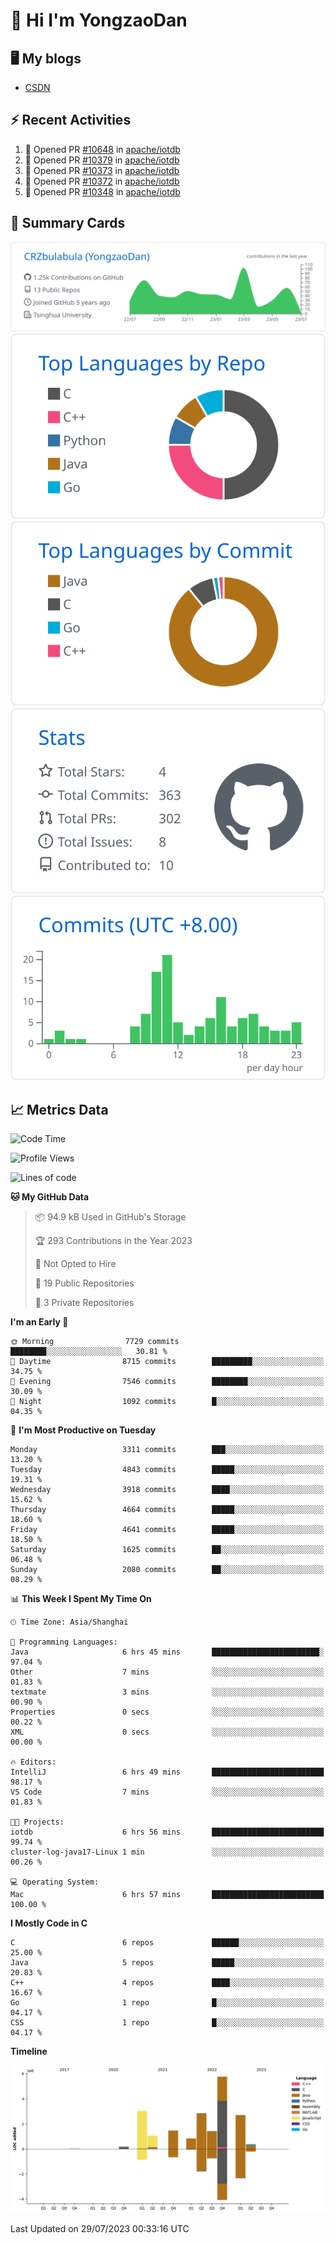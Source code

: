 # 👋 Hi I'm YongzaoDan

## 🖥 My blogs
  + [CSDN](https://blog.csdn.net/CRZbulabula?type=blog)

## ⚡ Recent Activities
<!--START_SECTION:activity-->
1. 💪 Opened PR [#10648](https://github.com/apache/iotdb/pull/10648) in [apache/iotdb](https://github.com/apache/iotdb)
2. 💪 Opened PR [#10379](https://github.com/apache/iotdb/pull/10379) in [apache/iotdb](https://github.com/apache/iotdb)
3. 💪 Opened PR [#10373](https://github.com/apache/iotdb/pull/10373) in [apache/iotdb](https://github.com/apache/iotdb)
4. 💪 Opened PR [#10372](https://github.com/apache/iotdb/pull/10372) in [apache/iotdb](https://github.com/apache/iotdb)
5. 💪 Opened PR [#10348](https://github.com/apache/iotdb/pull/10348) in [apache/iotdb](https://github.com/apache/iotdb)
<!--END_SECTION:activity-->

## 🎑 Summary Cards

[![](https://raw.githubusercontent.com/CRZbulabula/CRZbulabula/main/profile-summary-card-output/github/0-profile-details.svg)](https://github.com/vn7n24fzkq/github-profile-summary-cards)
[![](https://raw.githubusercontent.com/CRZbulabula/CRZbulabula/main/profile-summary-card-output/github/1-repos-per-language.svg)](https://github.com/vn7n24fzkq/github-profile-summary-cards) [![](https://raw.githubusercontent.com/CRZbulabula/CRZbulabula/main/profile-summary-card-output/github/2-most-commit-language.svg)](https://github.com/vn7n24fzkq/github-profile-summary-cards)
[![](https://raw.githubusercontent.com/CRZbulabula/CRZbulabula/main/profile-summary-card-output/github/3-stats.svg)](https://github.com/vn7n24fzkq/github-profile-summary-cards) [![](https://raw.githubusercontent.com/CRZbulabula/CRZbulabula/main/profile-summary-card-output/github/4-productive-time.svg)](https://github.com/vn7n24fzkq/github-profile-summary-cards)

## 📈 Metrics Data

<!--START_SECTION:waka-->
![Code Time](http://img.shields.io/badge/Code%20Time-230%20hrs%2047%20mins-blue)

![Profile Views](http://img.shields.io/badge/Profile%20Views-0-blue)

![Lines of code](https://img.shields.io/badge/From%20Hello%20World%20I%27ve%20Written-19.6%20million%20lines%20of%20code-blue)

**🐱 My GitHub Data** 

> 📦 94.9 kB Used in GitHub's Storage 
 > 
> 🏆 293 Contributions in the Year 2023
 > 
> 🚫 Not Opted to Hire
 > 
> 📜 19 Public Repositories 
 > 
> 🔑 3 Private Repositories 
 > 
**I'm an Early 🐤** 

```text
🌞 Morning                7729 commits        ████████░░░░░░░░░░░░░░░░░   30.81 % 
🌆 Daytime                8715 commits        █████████░░░░░░░░░░░░░░░░   34.75 % 
🌃 Evening                7546 commits        ████████░░░░░░░░░░░░░░░░░   30.09 % 
🌙 Night                  1092 commits        █░░░░░░░░░░░░░░░░░░░░░░░░   04.35 % 
```
📅 **I'm Most Productive on Tuesday** 

```text
Monday                   3311 commits        ███░░░░░░░░░░░░░░░░░░░░░░   13.20 % 
Tuesday                  4843 commits        █████░░░░░░░░░░░░░░░░░░░░   19.31 % 
Wednesday                3918 commits        ████░░░░░░░░░░░░░░░░░░░░░   15.62 % 
Thursday                 4664 commits        █████░░░░░░░░░░░░░░░░░░░░   18.60 % 
Friday                   4641 commits        █████░░░░░░░░░░░░░░░░░░░░   18.50 % 
Saturday                 1625 commits        ██░░░░░░░░░░░░░░░░░░░░░░░   06.48 % 
Sunday                   2080 commits        ██░░░░░░░░░░░░░░░░░░░░░░░   08.29 % 
```


📊 **This Week I Spent My Time On** 

```text
🕑︎ Time Zone: Asia/Shanghai

💬 Programming Languages: 
Java                     6 hrs 45 mins       ████████████████████████░   97.04 % 
Other                    7 mins              ░░░░░░░░░░░░░░░░░░░░░░░░░   01.83 % 
textmate                 3 mins              ░░░░░░░░░░░░░░░░░░░░░░░░░   00.90 % 
Properties               0 secs              ░░░░░░░░░░░░░░░░░░░░░░░░░   00.22 % 
XML                      0 secs              ░░░░░░░░░░░░░░░░░░░░░░░░░   00.00 % 

🔥 Editors: 
IntelliJ                 6 hrs 49 mins       █████████████████████████   98.17 % 
VS Code                  7 mins              ░░░░░░░░░░░░░░░░░░░░░░░░░   01.83 % 

🐱‍💻 Projects: 
iotdb                    6 hrs 56 mins       █████████████████████████   99.74 % 
cluster-log-java17-Linux 1 min               ░░░░░░░░░░░░░░░░░░░░░░░░░   00.26 % 

💻 Operating System: 
Mac                      6 hrs 57 mins       █████████████████████████   100.00 % 
```

**I Mostly Code in C** 

```text
C                        6 repos             ██████░░░░░░░░░░░░░░░░░░░   25.00 % 
Java                     5 repos             █████░░░░░░░░░░░░░░░░░░░░   20.83 % 
C++                      4 repos             ████░░░░░░░░░░░░░░░░░░░░░   16.67 % 
Go                       1 repo              █░░░░░░░░░░░░░░░░░░░░░░░░   04.17 % 
CSS                      1 repo              █░░░░░░░░░░░░░░░░░░░░░░░░   04.17 % 
```



**Timeline**

![Lines of Code chart](https://raw.githubusercontent.com/CRZbulabula/CRZbulabula/main/assets/bar_graph.png)


 Last Updated on 29/07/2023 00:33:16 UTC
<!--END_SECTION:waka-->

